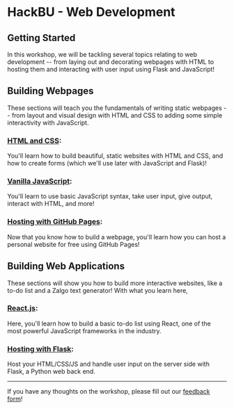 # HackBU - Web Development

## Getting Started

In this workshop, we will be tackling several topics relating to web development -- from laying out and decorating webpages with HTML to hosting them and interacting with user input using Flask and JavaScript!

## Building Webpages
These sections will teach you the fundamentals of writing static webpages -- from layout and visual design with HTML and CSS to adding some simple interactivity with JavaScript. 

### [HTML and CSS](https://github.com/HackBinghamton/WebDevelopmentWorkshop/tree/master/Intro%20to%20HTML%20and%20CSS):
You'll learn how to build beautiful, static websites with HTML and CSS, and how to create forms (which we'll use later with JavaScript and Flask)!

### [Vanilla JavaScript](https://github.com/HackBinghamton/WebDevelopmentWorkshop/blob/master/JavaScript/introToJavaScript.md):
You'll learn to use basic JavaScript syntax, take user input, give output, interact with HTML, and more!

### [Hosting with GitHub Pages](https://github.com/HackBinghamton/WebDevelopmentWorkshop/tree/master/GitHub%20Pages%2C%20Domain%20Names%2C%20and%20Jekyll):
Now that you know how to build a webpage, you'll learn how you can host a personal website for free using GitHub Pages!

## Building Web Applications
These sections will show you how to build more interactive websites, like a to-do list and a Zalgo text generator! With what you learn here,

### [React.js](https://github.com/HackBinghamton/WebDevelopmentWorkshop/tree/master/React.js):
Here, you'll learn how to build a basic to-do list using React, one of the most powerful JavaScript frameworks in the industry.

### [Hosting with Flask](https://github.com/HackBinghamton/WebDevelopmentWorkshop/tree/master/Hosting%20with%20Flask):
Host your HTML/CSS/JS and handle user input on the server side with Flask, a Python web back end.

---

If you have any thoughts on the workshop, please fill out our [feedback form](https://forms.gle/4aGTqrkM7HeJvRMa6)!
